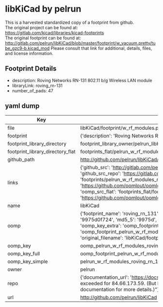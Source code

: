 # libKiCad by pelrun  
This is a harvested standardized copy of a footprint from github.  
The original project can be found at:  
https://gitlab.com/kicad/libraries/kicad-footprints  
The original footprint can be found at:
http://gitlab.com/pelrun/libKiCad/blob/master/footprint/w_vacuum.pretty/tube_gzc9-b.kicad_mod
Please consult that link for additional, details, files, and license information.  
## Footprint Details
* description: Roving Networks RN-131 802.11 b/g Wireless LAN module  
* libraryLink: roving_rn-131  
* number_of_pads: 47  
## yaml dump  
| Key | Value |  
| --- | --- |  
| file | libKiCad/footprint/w_rf_modules.pretty/roving_rn-131.kicad_mod |  
| footprint | {'description': 'Roving Networks RN-131 802.11 b/g Wireless LAN module', 'libraryLink': 'roving_rn-131', 'number_of_pads': 47} |  
| footprint_library_directory | footprint_library_owner/pelrun_libKiCad |  
| footprint_library_directory_flat | footprints_flat/pelrun_w_rf_modules_roving_rn_131/working |  
| github_path | http://github.com/pelrun/libKiCad/blob/master/footprint/w_rf_modules.pretty/roving_rn-131.kicad_mod |  
| links | {'github_src': 'http://gitlab.com/pelrun/libKiCad/blob/master/footprint/w_vacuum.pretty/tube_gzc9-b.kicad_mod', 'github_src_repo': 'https://gitlab.com/kicad/libraries/kicad-footprints', 'oomp_bot': 'footprints/pelrun_w_rf_modules_roving_rn_131/working', 'oomp_bot_github': 'https://github.com/oomlout/oomlout_oomp_footprint_bot/tree/main/footprints/pelrun_w_rf_modules_roving_rn_131/working', 'oomp_src_flat': 'footprints_flat/footprints_flat/pelrun_w_rf_modules_roving_rn_131/working', 'oomp_src_flat_github': 'https://github.com/oomlout/oomlout_oomp_footprint_src/tree/main/footprints_flat/pelrun_w_rf_modules_roving_rn_131/working'} |  
| name | libKiCad |  
| oomp | {'footprint_name': 'roving_rn_131', 'library_name': 'w_rf_modules', 'md5': '9975d0f724385a5cefe8dfa49ca8c9c2', 'md5_10': '9975d0f724', 'md5_5': '9975d', 'md5_6': '9975d0', 'oomp_key': 'oomp_pelrun_w_rf_modules_roving_rn_131', 'oomp_key_extra': 'oomp_footprint_pelrun_w_rf_modules_roving_rn_131', 'oomp_key_full': 'oomp_footprint_pelrun_w_rf_modules_roving_rn_131_9975d0', 'oomp_key_simple': 'pelrun_w_rf_modules_roving_rn_131', 'original_filename': 'libKiCad/footprint/w_rf_modules.pretty/roving_rn-131.kicad_mod', 'owner_name': 'pelrun'} |  
| oomp_key | oomp_pelrun_w_rf_modules_roving_rn_131 |  
| oomp_key_full | oomp_footprint_pelrun_w_rf_modules_roving_rn_131 |  
| oomp_key_simple | pelrun_w_rf_modules_roving_rn_131 |  
| owner | pelrun |  
| repo | {'documentation_url': 'https://docs.github.com/rest/overview/resources-in-the-rest-api#rate-limiting', 'message': "API rate limit exceeded for 84.66.173.59. (But here's the good news: Authenticated requests get a higher rate limit. Check out the documentation for more details.)"} |  
| url | http://github.com/pelrun/libKiCad |  

